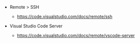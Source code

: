 
* Remote > SSH
    - https://code.visualstudio.com/docs/remote/ssh

* Visual Studio Code Server
    - https://code.visualstudio.com/docs/remote/vscode-server